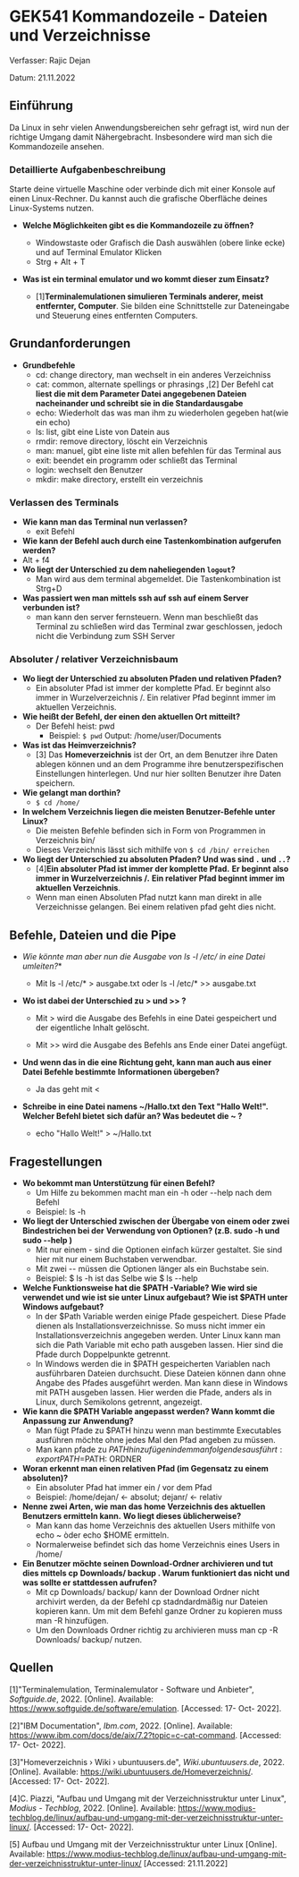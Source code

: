 # GEK541 Kommandozeile - Dateien und Verzeichnisse

Verfasser: Rajic Dejan

Datum: 21.11.2022

## Einführung 

Da Linux in sehr vielen Anwendungsbereichen sehr gefragt ist,  wird nun der richtige Umgang damit Nähergebracht. Insbesondere wird man sich die Kommandozeile ansehen.

### Detaillierte Aufgabenbeschreibung

Starte deine virtuelle Maschine oder verbinde dich mit einer Konsole auf einen Linux-Rechner. Du kannst auch die grafische Oberfläche deines  Linux-Systems nutzen. 

* **Welche Möglichkeiten gibt es die Kommandozeile zu  öffnen?** 
  
  * Windowstaste oder Grafisch die Dash auswählen (obere linke ecke) und auf Terminal Emulator Klicken
  * Strg + Alt + T
  
* **Was ist ein terminal emulator und wo kommt dieser zum Einsatz?**
  
  * [1]**Terminalemulationen simulieren Terminals anderer, meist entfernter, Computer**. Sie bilden eine Schnittstelle zur Dateneingabe und Steuerung eines entfernten Computers.
  
  

## Grundanforderungen

* **Grundbefehle**
  * cd: change directory, man wechselt in ein anderes Verzeichniss
  * cat: common, alternate spellings or phrasings ,[2] Der Befehl cat **liest die mit dem Parameter Datei angegebenen Dateien nacheinander und schreibt sie in die Standardausgabe**
  * echo: Wiederholt das was man ihm zu wiederholen gegeben hat(wie ein echo)
  * ls: list, gibt eine Liste von Datein aus 
  * rmdir: remove directory, löscht ein Verzeichnis
  * man: manuel, gibt eine liste mit allen befehlen für das Terminal aus
  * exit: beendet ein programm oder schließt das Terminal
  * login: wechselt den Benutzer
  * mkdir: make directory, erstellt ein verzeichnis

### Verlassen des Terminals

* **Wie kann man das Terminal nun verlassen?**
  * exit Befehl
*  **Wie kann der Befehl auch durch eine Tastenkombination aufgerufen werden?**
  * Alt + f4
* **Wo liegt der Unterschied zu dem naheliegenden `logout`?** 
  * Man wird aus dem terminal abgemeldet. Die Tastenkombination ist Strg+D
* **Was passiert wen man mittels ssh auf ssh auf einem Server verbunden ist?**
  * man kann den server fernsteuern. Wenn man beschließt das Terminal zu schließen wird das Terminal zwar geschlossen, jedoch nicht die Verbindung zum  SSH Server

### Absoluter / relativer Verzeichnisbaum

* **Wo liegt der Unterschied zu absoluten Pfaden und relativen Pfaden?**
  * Ein absoluter Pfad ist immer der komplette Pfad. Er beginnt also immer in Wurzelverzeichnis /. Ein relativer Pfad beginnt immer im aktuellen Verzeichnis.
* **Wie heißt der Befehl, der einen den aktuellen Ort mitteilt?**
  * Der Befehl heist: pwd
    * Beispiel: ``$ pwd``
      Output: /home/user/Documents
* **Was ist das Heimverzeichnis?** 
  * [3] Das **Homeverzeichnis** ist der Ort, an dem Benutzer ihre Daten ablegen können und an dem  Programme ihre benutzerspezifischen Einstellungen hinterlegen. Und nur hier  sollten Benutzer ihre Daten speichern.
* **Wie gelangt man dorthin?**
  * ``$ cd /home/``
* **In welchem Verzeichnis liegen die meisten Benutzer-Befehle unter Linux?**
  * Die meisten Befehle befinden sich in Form von Programmen in  Verzeichnis bin/
  * Dieses Verzeichnis lässt sich mithilfe von ``$ cd /bin/ erreichen``
* **Wo liegt der Unterschied zu absoluten Pfaden? Und was sind `.` und `..`?**
  * [4]**Ein absoluter Pfad ist immer der komplette Pfad.** **Er beginnt also immer in Wurzelverzeichnis /.** **Ein relativer Pfad beginnt immer im aktuellen Verzeichnis**.
  * Wenn man einen Absoluten Pfad nutzt kann man direkt in alle Verzeichnisse gelangen. Bei einem relativen pfad geht dies nicht.



## Befehle, Dateien und die Pipe

* **Wie könnte man aber nun die Ausgabe von ls -l /etc/* in eine Datei umleiten?**

  * Mit ls -l /etc/* > ausgabe.txt oder ls -l /etc/* >> ausgabe.txt

    

* **Wo ist dabei der Unterschied zu > und >> ?**

  * Mit > wird die Ausgabe des Befehls in eine Datei gespeichert und der eigentliche Inhalt gelöscht.

  * Mit >> wird die Ausgabe des Befehls ans Ende einer Datei angefügt.

    

* **Und wenn das in die eine Richtung geht, kann man auch aus einer Datei Befehle bestimmte**
  **Informationen übergeben?**

  * Ja das geht mit <

* **Schreibe in eine Datei namens ~/Hallo.txt den Text "Hallo Welt!". Welcher Befehl bietet**
  **sich dafür an? Was bedeutet die ~ ?**

  * echo "Hallo Welt!" > ~/Hallo.txt

## Fragestellungen

* **Wo bekommt man Unterstützung für einen Befehl?**
  * Um Hilfe zu bekommen macht man ein -h oder --help nach dem Befehl
  * Beispiel: ls -h
* **Wo liegt der Unterschied zwischen der Übergabe von einem oder zwei Bindestrichen bei der**
  **Verwendung von Optionen? (z.B. sudo -h und sudo --help )**
  * Mit nur einem - sind die Optionen einfach kürzer gestaltet. Sie sind hier mit nur einem Buchstaben verwendbar.
  * Mit zwei -- müssen die Optionen länger als ein Buchstabe sein.
  * Beispiel: $ ls -h ist das Selbe wie $ ls --help
* **Welche Funktionsweise hat die $PATH -Variable? Wie wird sie verwendet und wie ist sie unter**
  **Linux aufgebaut? Wie ist $PATH unter Windows aufgebaut?**
  * In der $Path Variable werden einige Pfade gespeichert. Diese Pfade dienen als
    Installationsverzeichnisse. So muss nicht immer ein Installationsverzeichnis angegeben
    werden. Unter Linux kann man sich die Path Variable mit echo path ausgeben lassen.
    Hier sind die Pfade durch Doppelpunkte getrennt.
  * In Windows werden die in $PATH gespeicherten Variablen nach ausführbaren Dateien
    durchsucht. Diese Dateien können dann ohne Angabe des Pfades ausgeführt werden.
    Man kann diese in Windows mit PATH ausgeben lassen. Hier werden die Pfade, anders
    als in Linux, durch Semikolons getrennt, angezeigt.
* **Wie kann die $PATH Variable angepasst werden? Wann kommt die Anpassung zur**
  **Anwendung?**
  * Man fügt Pfade zu $PATH hinzu wenn man bestimmte Executables ausführen möchte
    ohne jedes Mal den Pfad angeben zu müssen.
  * Man kann pfade zu $PATH hinzufügen indem man folgendes ausführt: export
    PATH=$PATH: ORDNER
* **Woran erkennt man einen relativen Pfad (im Gegensatz zu einem absoluten)?**
  * Ein absoluter Pfad hat immer ein / vor dem Pfad
  * Beispiel: /home/dejan/ <- absolut; dejanr/ <- relativ
* **Nenne zwei Arten, wie man das home Verzeichnis des aktuellen Benutzers ermitteln kann.**
  **Wo liegt dieses üblicherweise?**
  * Man kann das home Verzeichnis des aktuellen Users mithilfe von echo ~ òder echo
    $HOME ermitteln.
  * Normalerweise befindet sich das home Verzeichnis eines Users in /home/
* **Ein Benutzer möchte seinen Download-Ordner archivieren und tut dies mittels cp**
  **Downloads/ backup . Warum funktioniert das nicht und was sollte er stattdessen aufrufen?**
  * Mit cp Downloads/ backup/ kann der Download Ordner nicht archivirt werden, da der
    Befehl cp stadndardmäßig nur Dateien kopieren kann. Um mit dem Befehl ganze
    Ordner zu kopieren muss man -R hinzufügen.
  * Um den Downloads Ordner richtig zu archivieren muss man cp -R Downloads/
    backup/ nutzen.

## Quellen

[1]"Terminalemulation, Terminalemulator - Software und Anbieter", *Softguide.de*, 2022. [Online]. Available: https://www.softguide.de/software/emulation. [Accessed: 17- Oct- 2022].

[2]"IBM Documentation", *Ibm.com*, 2022. [Online]. Available: https://www.ibm.com/docs/de/aix/7.2?topic=c-cat-command. [Accessed: 17- Oct- 2022].

[3]"Homeverzeichnis › Wiki › ubuntuusers.de", *Wiki.ubuntuusers.de*, 2022. [Online]. Available: https://wiki.ubuntuusers.de/Homeverzeichnis/. [Accessed: 17- Oct- 2022].

[4]C.  Piazzi, "Aufbau und Umgang mit der Verzeichnisstruktur unter Linux", *Modius - Techblog*, 2022. [Online]. Available:  https://www.modius-techblog.de/linux/aufbau-und-umgang-mit-der-verzeichnisstruktur-unter-linux/. [Accessed: 17- Oct- 2022].

[5] Aufbau und Umgang mit der Verzeichnisstruktur unter Linux [Online]. Available: https://www.modius-techblog.de/linux/aufbau-und-umgang-mit-der-verzeichnisstruktur-unter-linux/ [Accessed: 21.11.2022] 
